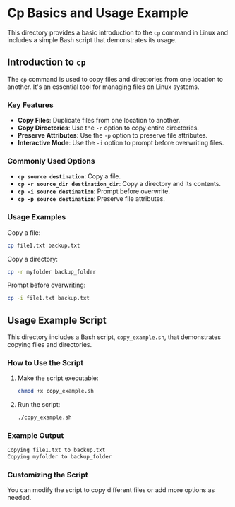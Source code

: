 # Cp Basics and Usage Example

This directory provides a basic introduction to the `cp` command in Linux and includes a simple Bash script that demonstrates its usage.

## Introduction to `cp`

The `cp` command is used to copy files and directories from one location to another. It's an essential tool for managing files on Linux systems.

### Key Features

- **Copy Files**: Duplicate files from one location to another.
- **Copy Directories**: Use the `-r` option to copy entire directories.
- **Preserve Attributes**: Use the `-p` option to preserve file attributes.
- **Interactive Mode**: Use the `-i` option to prompt before overwriting files.

### Commonly Used Options

- **`cp source destination`**: Copy a file.
- **`cp -r source_dir destination_dir`**: Copy a directory and its contents.
- **`cp -i source destination`**: Prompt before overwrite.
- **`cp -p source destination`**: Preserve file attributes.

### Usage Examples

Copy a file:

```bash
cp file1.txt backup.txt
```

Copy a directory:

```bash
cp -r myfolder backup_folder
```

Prompt before overwriting:

```bash
cp -i file1.txt backup.txt
```

## Usage Example Script

This directory includes a Bash script, `copy_example.sh`, that demonstrates copying files and directories.

### How to Use the Script

1. Make the script executable:

   ```bash
   chmod +x copy_example.sh
   ```

2. Run the script:

   ```bash
   ./copy_example.sh
   ```

### Example Output

```markdown
Copying file1.txt to backup.txt
Copying myfolder to backup_folder
```

### Customizing the Script

You can modify the script to copy different files or add more options as needed.
